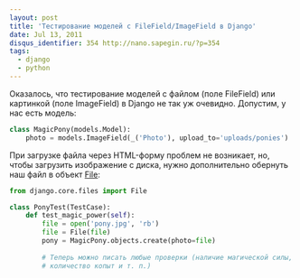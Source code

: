 ```yaml
---
layout: post
title: 'Тестирование моделей с FileField/ImageField в Django'
date: Jul 13, 2011
disqus_identifier: 354 http://nano.sapegin.ru/?p=354
tags:
  - django
  - python
---
```


Оказалось, что тестирование моделей с файлом (поле FileField) или картинкой (поле ImageField) в Django не так уж очевидно. Допустим, у нас есть модель:

```python
class MagicPony(models.Model):
	photo = models.ImageField(_('Photo'), upload_to='uploads/ponies')
```

При загрузке файла через HTML-форму проблем не возникает, но, чтобы загрузить изображение с диска, нужно дополнительно обернуть наш файл в объект [File](https://docs.djangoproject.com/en/dev/ref/files/file/):

```python
from django.core.files import File

class PonyTest(TestCase):
	def test_magic_power(self):
		file = open('pony.jpg', 'rb')
		file = File(file)
		pony = MagicPony.objects.create(photo=file)
		
		# Теперь можно писать любые проверки (наличие магической силы,
		# количество копыт и т. п.)
```
